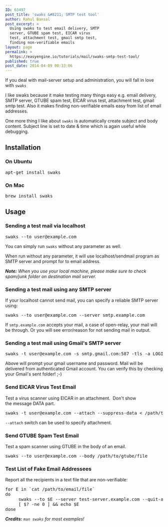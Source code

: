 ```yaml
---
ID: 63497
post_title: 'swaks &#8211; SMTP test tool'
author: Rahul Bansal
post_excerpt: >
  Using swaks to test email delivery, SMTP
  server, GTUBE spam test, EICAR virus
  test, attachment test, gmail smtp test,
  finding non-verifiable emails
layout: page
permalink: >
  https://easyengine.io/tutorials/mail/swaks-smtp-test-tool/
published: true
post_date: 2014-04-09 00:33:06
---
```

If you deal with mail-server setup and administration, you will fall in love with <code>swaks</code>

I like swaks because it make testing many things easy e.g. email delivery, SMTP server, GTUBE spam test, EICAR virus test, attachment test, gmail smtp test. Also it makes finding non-verifiable emails easy from list of email addresses.

One more thing I like about <code>swaks</code> is automatically create subject and body content. Subject line is set to date &amp; time which is again useful while debugging.
<h2>Installation</h2>
<h3>On Ubuntu</h3>
<pre class="no-highlight">apt-get install swaks</pre>
<h3>On Mac</h3>
<pre class="no-highlight">brew install swaks</pre>
<h2>Usage</h2>
<h3>Sending a test mail via localhost</h3>
<pre class="no-highlight">swaks --to user@example.com</pre>
You can simply run <code>swaks</code> without any parameter as well.

When run without any parameter, it will use localhost/sendmail program as SMTP server and prompt for to email address.

<em><strong>Note:</strong> When you use your local machine, please make sure to check spam/junk folder on destination mail server.</em>
<h3>Sending a test mail using any SMTP server</h3>
If your localhost cannot send mail, you can specify a reliable SMTP server using:
<pre class="no-highlight">swaks --to user@example.com --server smtp.example.com</pre>
If <code>smtp.example.com</code> accepts your mail, a case of open-relay, your mail will be through. Or you will see error/reason for not sending mail in output.
<h3>Sending a test mail using Gmail's SMTP server</h3>
<pre class="no-highlight">swaks -t user@example.com -s smtp.gmail.com:587 -tls -a LOGIN</pre>
Above will prompt your gmail username and password. Mail will be delivered from authenticated Gmail account. You can verify this by checking your Gmail's sent folder! ;-)
<h3>Send EICAR Virus Test Email</h3>
Test a virus scanner using EICAR in an attachment.  Don't show the message DATA part.
<pre class="no-highlight">swaks -t user@example.com --attach --suppress-data &lt; /path/to/eicar.txt</pre>
<code>--attach</code> switch can be used to specify attachment.
<h3>Send GTUBE Spam Test Email</h3>
Test a spam scanner using GTUBE in the body of an email.
<pre class="no-highlight">swaks --to user@example.com --body /path/to/gtube/file</pre>
<h3>Test List of Fake Email Addressees</h3>
Report all the recipients in a text file that are non-verifiable:
<pre class="no-highlight">for E in `cat /path/to/email/file`
do
     swaks --to $E --server test-server.example.com --quit-after RCPT --hide-all
     [ $? -ne 0 ] &amp;&amp; echo $E
done</pre>
<em><strong>Credits:</strong> <code>man swaks</code> for most examples!</em>